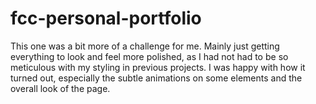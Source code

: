 # fcc-personal-portfolio

This one was a bit more of a challenge for me. Mainly just getting everything to look and feel more polished, as I had not had to be so meticulous with my styling in previous projects. I was happy with how it turned out, especially the subtle animations on some elements and the overall look of the page. 
